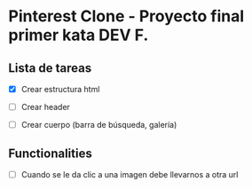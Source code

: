 # Pinterest Clone - Proyecto final primer kata DEV F.



## Lista de tareas
* [X] Crear estructura html
* [ ] Crear header
* [ ] Crear cuerpo (barra de búsqueda, galería)



## Functionalities

* [ ] Cuando se le da clic a una imagen debe llevarnos a otra url